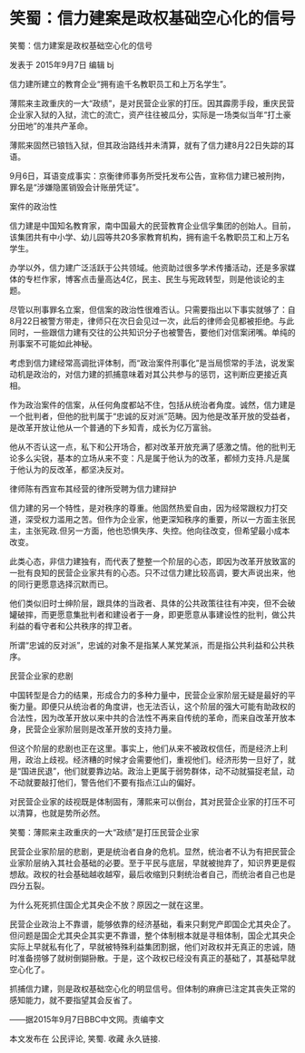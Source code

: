 # 笑蜀：信力建案是政权基础空心化的信号

笑蜀：信力建案是政权基础空心化的信号

发表于 2015年9月7日 编辑 bj

信力建所建立的教育企业“拥有逾千名教职员工和上万名学生”。

薄熙来主政重庆的一大“政绩”，是对民营企业家的打压。因其霹雳手段，重庆民营企业家入狱的入狱，流亡的流亡，资产往往被瓜分，实际是一场类似当年“打土豪分田地”的准共产革命。

薄熙来固然已锒铛入狱，但其政治路线并未清算，就有了信力建8月22日失踪的耳语。

9月6日，耳语变成事实：京衡律师事务所受托发布公告，宣称信力建已被刑拘，罪名是“涉嫌隐匿销毁会计账册凭证”。

案件的政治性

信力建是中国知名教育家，南中国最大的民营教育企业信孚集团的创始人。目前，该集团共有中小学、幼儿园等共20多家教育机构，拥有逾千名教职员工和上万名学生。

办学以外，信力建广泛活跃于公共领域。他资助过很多学术传播活动，还是多家媒体的专栏作家，博客点击量高达4亿，民主、民生与宪政转型，则是他谈论的主题。

尽管以刑事罪名立案，但信案的政治性很难否认。只需要指出以下事实就够了：自8月22日被警方带走，律师只在次日会见过一次，此后的律师会见都被拒绝。与此同时，一些跟信力建有交往的公共知识分子也被警告，要他们对信案闭嘴。单纯的刑事案不可能如此神秘。

考虑到信力建经常高调批评体制，而“政治案件刑事化”是当局惯常的手法，说发案动机是政治的，对信力建的抓捕意味着对其公共参与的惩罚，这判断应更接近真相。

作为政治案件的信案，从任何角度都站不住，包括从统治者角度。诚然，信力建是一个批判者，但他的批判属于“忠诚的反对派”范畴。因为他是改革开放的受益者，是改革开放让他从一个普通的下乡知青，成长为亿万富翁。

他从不否认这一点，私下和公开场合，都对改革开放充满了感激之情。他的批判无论多么尖锐，基本的立场从来不变：凡是属于他认为的改革，都倾力支持.凡是属于他认为的反改革，都坚决反对。

律师陈有西宣布其经营的律所受聘为信力建辩护

信力建的另一个特性，是对秩序的尊重。他固然热爱自由，因为经常跟权力打交道，深受权力滥用之苦。但作为企业家，他更深知秩序的重要，所以一方面主张民主，主张宪政.但另一方面，他也恐惧失序、失控。他向往改变，但希望最小成本改变。

此类心态，非信力建独有，而代表了整整一个阶层的心态，即因为改革开放致富的一批有良知的民营企业家共有的心态。只不过信力建比较高调，要大声说出来，他的同行更愿意选择沉默而已。

他们类似旧时士绅阶层，跟具体的当政者、具体的公共政策往往有冲突，但不会破罐破摔，而更愿意集批判者和建设者于一身，即更愿意从事建设性的批判，做公共利益的看守者和公共秩序的捍卫者。

所谓“忠诚的反对派”，忠诚的对象不是指某人某党某派，而是指公共利益和公共秩序。

民营企业家的悲剧

中国转型是合力的结果，形成合力的多种力量中，民营企业家阶层无疑是最好的平衡力量。即便只从统治者的角度讲，也无法否认，这个阶层的强大可能有助政权的合法性，因为改革开放以来中共的合法性不再来自传统的革命，而来自改革开放本身，民营企业家阶层则是改革开放的支持力量。

但这个阶层的悲剧也正在这里。事实上，他们从来不被政权信任，而是经济上利用，政治上歧视。经济糟的时候才会需要他们，重视他们。经济形势一旦好了，就是“国进民退”，他们就要靠边站。政治上更属于弱势群体，动不动就猫捉老鼠，动不动就要敲打他们，警告他们不要有指点江山的偏好。

对民营企业家的歧视既是体制固有，薄熙来可以倒台，其对民营企业家的打压不可以清算，也就是势所必然。

笑蜀：薄熙来主政重庆的一大“政绩”是打压民营企业家

民营企业家阶层的悲剧，更是统治者自身的危机。显然，统治者不认为有把民营企业家阶层纳入其社会基础的必要。至于平民与底层，早就被抛弃了，知识界更是假想敌。政权的社会基础越收越窄，最后收缩到只剩统治者自己，而统治者自己也是四分五裂。

为什么死死抓住国企尤其央企不放？原因之一就在这里。

民营企业政治上不靠谱，能够依靠的经济基础，看来只剩党产即国企尤其央企了。但问题是国企尤其央企其实更不靠谱，整个体制根本就是寻租体制，国企尤其央企实际上早就私有化了，早就被特殊利益集团割据，他们对政权并无真正的忠诚，随时准备捞够了就树倒猢狲散。于是，这个政权已经没有真正的基础了，其基础早就空心化了。

抓捕信力建，则是政权基础空心化的明显信号。但体制的麻痹已注定其丧失正常的感知能力，就不要指望其会反省了。

——据2015年9月7日BBC中文网。责编李文

本文发布在 公民评论, 笑蜀. 收藏 永久链接.
